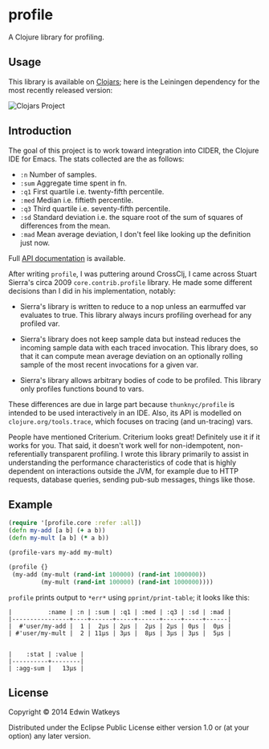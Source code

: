 # profile

A Clojure library for profiling.

## Usage

This library is available on
[Clojars](https://clojars.org/thunknyc/profile); here is the Leiningen
dependency for the most recently released version:

![Clojars Project](http://clojars.org/thunknyc/profile/latest-version.svg)

## Introduction

The goal of this project is to work toward integration into CIDER, the
Clojure IDE for Emacs. The stats collected are the as follows:

* `:n` Number of samples.
* `:sum` Aggregate time spent in fn.
* `:q1` First quartile i.e. twenty-fifth percentile.
* `:med` Median i.e. fiftieth percentile.
* `:q3` Third quartile i.e. seventy-fifth percentile.
* `:sd` Standard deviation i.e. the square root of the sum of squares
  of differences from the mean.
* `:mad` Mean average deviation, I don't feel like looking up the
  definition just now.

Full [API documentation](http://thunknyc.github.io/profile/) is available.

After writing `profile`, I was puttering around CrossClj, I came
across Stuart Sierra's circa 2009 `core.contrib.profile` library. He
made some different decisions than I did in his implementation,
notably:

* Sierra's library is written to reduce to a nop unless an earmuffed
  var evaluates to true. This library always incurs profiling overhead
  for any profiled var.

* Sierra's library does not keep sample data but instead reduces the
  incoming sample data with each traced invocation. This library does,
  so that it can compute mean average deviation on an optionally
  rolling sample of the most recent invocations for a given var.

* Sierra's library allows arbitrary bodies of code to be
  profiled. This library only profiles functions bound to vars.

These differences are due in large part because `thunknyc/profile` is
intended to be used interactively in an IDE. Also, its API is modelled
on `clojure.org/tools.trace`, which focuses on tracing (and
un-tracing) vars.

People have mentioned Criterium. Criterium looks great! Definitely use
it if it works for you. That said, it doesn't work well for
non-idempotent, non-referentially transparent profiling. I wrote this
library primarily to assist in understanding the performance
characteristics of code that is highly dependent on interactions
outside the JVM, for example due to HTTP requests, database queries,
sending pub-sub messages, things like those.

## Example

```clojure
(require '[profile.core :refer :all])
(defn my-add [a b] (+ a b))
(defn my-mult [a b] (* a b))

(profile-vars my-add my-mult)

(profile {}
 (my-add (my-mult (rand-int 100000) (rand-int 1000000))
         (my-mult (rand-int 100000) (rand-int 1000000))))
```

`profile` prints output to `*err*` using `pprint/print-table`; it
looks like this:

```
|          :name | :n | :sum | :q1 | :med | :q3 | :sd | :mad |
|----------------+----+------+-----+------+-----+-----+------|
|  #'user/my-add |  1 |  2µs | 2µs |  2µs | 2µs | 0µs |  0µs |
| #'user/my-mult |  2 | 11µs | 3µs |  8µs | 3µs | 3µs |  5µs |


|    :stat | :value |
|----------+--------|
| :agg-sum |   13µs |
```

## License

Copyright © 2014 Edwin Watkeys

Distributed under the Eclipse Public License either version 1.0 or (at
your option) any later version.
